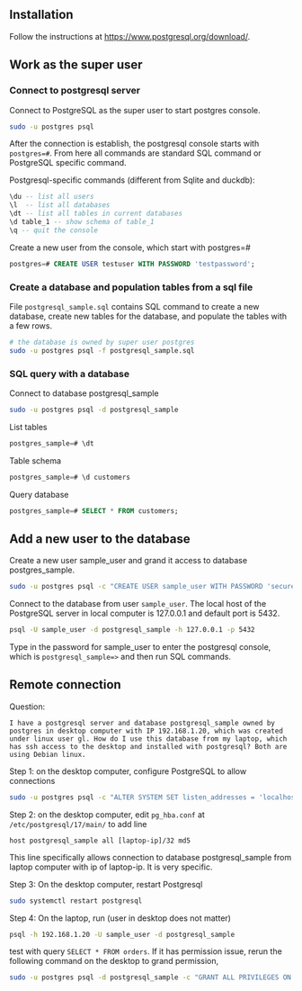 ## Installation

Follow the instructions at https://www.postgresql.org/download/.

## Work as the super user

### Connect to postgresql server

Connect to PostgreSQL as the super user to start postgres console. 
```sh
sudo -u postgres psql
```
After the connection is establish, the postgresql console starts with `postgres=#`. From here all commands are standard SQL command or PostgreSQL specific command.

Postgresql-specific commands (different from Sqlite and duckdb):
```sql
\du -- list all users
\l  -- list all databases
\dt -- list all tables in current databases
\d table_1 -- show schema of table_1
\q -- quit the console
```

Create a new user from the console, which start with postgres=#
```sql
postgres=# CREATE USER testuser WITH PASSWORD 'testpassword';
```


### Create a database and population tables from a sql file

File `postgresql_sample.sql` contains SQL command to create a new database, create new tables for the database, and populate the tables with a few rows. 
```sh
# the database is owned by super user postgres
sudo -u postgres psql -f postgresql_sample.sql
```

### SQL query with a database

Connect to database postgresql_sample
```sh
sudo -u postgres psql -d postgresql_sample
```

List tables
```sql
postgres_sample=# \dt
```

Table schema
```sql
postgres_sample=# \d customers
```

Query database
```sql
postgres_sample=# SELECT * FROM customers;
```

## Add a new user to the database

Create a new user sample_user and grand it access to database postgres_sample.
```sh
sudo -u postgres psql -c "CREATE USER sample_user WITH PASSWORD 'securepassword123'; GRANT CONNECT ON DATABASE postgresql_sample TO sample_user; GRANT ALL PRIVILEGES ON ALL TABLES IN SCHEMA public TO sample_user; GRANT ALL PRIVILEGES ON ALL SEQUENCES IN SCHEMA public TO sample_user;"
```

Connect to the database from user `sample_user`.  The local host of the PostgreSQL server in local computer is 127.0.0.1 and default port is 5432.
```sh
psql -U sample_user -d postgresql_sample -h 127.0.0.1 -p 5432
```

Type in the password for sample_user to enter the postgresql console, which is `postgresql_sample=>` and then run SQL commands.


## Remote connection

Question:
```text
I have a postgresql server and database postgresql_sample owned by postgres in desktop computer with IP 192.168.1.20, which was created under linux user gl. How do I use this database from my laptop, which has ssh access to the desktop and installed with postgresql? Both are using Debian linux.
```

Step 1: on the desktop computer, configure PostgreSQL to allow connections
```sh
sudo -u postgres psql -c "ALTER SYSTEM SET listen_addresses = 'localhost,192.168.1.20';"
```

Step 2: on the desktop computer, edit `pg_hba.conf` at `/etc/postgresql/17/main/` to add line
```
host postgresql_sample all [laptop-ip]/32 md5
```
This line specifically allows connection to database postgresql_sample from laptop computer with ip of laptop-ip. It is very specific.

Step 3: On the desktop computer, restart Postgresql
```sh
sudo systemctl restart postgresql
```

Step 4: On the laptop, run (user in desktop does not matter)
```sh
psql -h 192.168.1.20 -U sample_user -d postgresql_sample
```

test with query `SELECT * FROM orders`. If it has permission issue, rerun the following command on the desktop to grand permission,
```sh
sudo -u postgres psql -d postgresql_sample -c "GRANT ALL PRIVILEGES ON ALL TABLES IN SCHEMA public TO sample_user; GRANT ALL PRIVILEGES ON ALL SEQUENCES IN SCHEMA public TO sample_user;"
```
